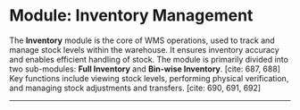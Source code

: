 # Module: Inventory Management

The **Inventory** module is the core of WMS operations, used to track and manage stock levels within the warehouse. It ensures inventory accuracy and enables efficient handling of stock. The module is primarily divided into two sub-modules: **Full Inventory** and **Bin-wise Inventory**. [cite: 687, 688] Key functions include viewing stock levels, performing physical verification, and managing stock adjustments and transfers. [cite: 690, 691, 692]

---